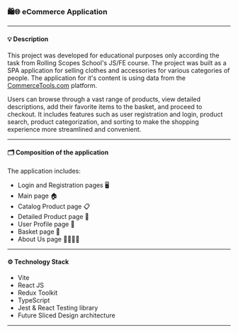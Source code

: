 ### 🛍️🌐 eCommerce Application

---

#### 💡 Description

This project was developed for educational purposes only according the task from Rolling Scopes School's JS/FE course.
The project was built as a SPA application for selling clothes and accessories for various categories of people. The application for it's content is using data from the [CommerceTools.com](https://commercetools.com/) platform.

Users can browse through a vast range of products, view detailed descriptions, add their favorite items to the basket, and proceed to checkout. It includes features such as user registration and login, product search, product categorization, and sorting to make the shopping experience more streamlined and convenient.

---

#### 🗂 Composition of the application 

The application includes:

- Login and Registration pages 🖥️
- Main page 🏠
- Catalog Product page 📋
- Detailed Product page 🔎
- User Profile page 👤
- Basket page 🛒
- About Us page 🙋‍♂️🙋‍♀️

---

#### ⚙️ Technology Stack

- Vite
- React JS
- Redux Toolkit
- TypeScript
- Jest & React Testing library
- Future Sliced Design architecture

---
